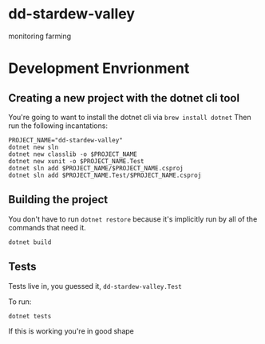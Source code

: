 # dd-stardew-valley
monitoring farming

# Development Envrionment

## Creating a new project with the dotnet cli tool

You're going to want to install the dotnet cli via `brew install dotnet`
Then run the following incantations:

```
PROJECT_NAME="dd-stardew-valley"
dotnet new sln
dotnet new classlib -o $PROJECT_NAME
dotnet new xunit -o $PROJECT_NAME.Test
dotnet sln add $PROJECT_NAME/$PROJECT_NAME.csproj
dotnet sln add $PROJECT_NAME.Test/$PROJECT_NAME.csproj
```

## Building the project

You don't have to run `dotnet restore` because it's implicitly run by all of the commands that need it.

```
dotnet build
```

## Tests

Tests live in, you guessed it, `dd-stardew-valley.Test`

To run:

```
dotnet tests
```

If this is working you're in good shape